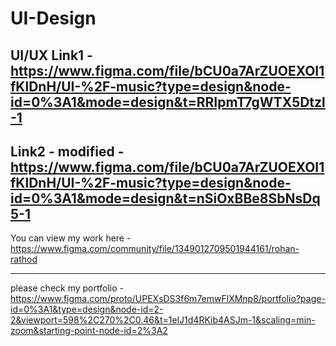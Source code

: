 # UI-Design
UI/UX
Link1 - https://www.figma.com/file/bCU0a7ArZUOEXOI1fKlDnH/UI-%2F-music?type=design&node-id=0%3A1&mode=design&t=RRIpmT7gWTX5Dtzl-1
--------------------------------------------------------------------------------------------------------------------------------------------------------------------------
Link2 - modified - https://www.figma.com/file/bCU0a7ArZUOEXOI1fKlDnH/UI-%2F-music?type=design&node-id=0%3A1&mode=design&t=nSiOxBBe8SbNsDq5-1
--------------------------------------------------------------------------------------------------------------------------------------------------------------------------

You can view my work here - https://www.figma.com/community/file/1349012709501944161/rohan-rathod


--------------------------------------------------------------------------------------------------------------------------------------------------------------------------

please check my portfolio - https://www.figma.com/proto/UPEXsDS3f6m7emwFlXMnp8/portfolio?page-id=0%3A1&type=design&node-id=2-2&viewport=598%2C270%2C0.46&t=1elJ1d4RKib4ASJm-1&scaling=min-zoom&starting-point-node-id=2%3A2
